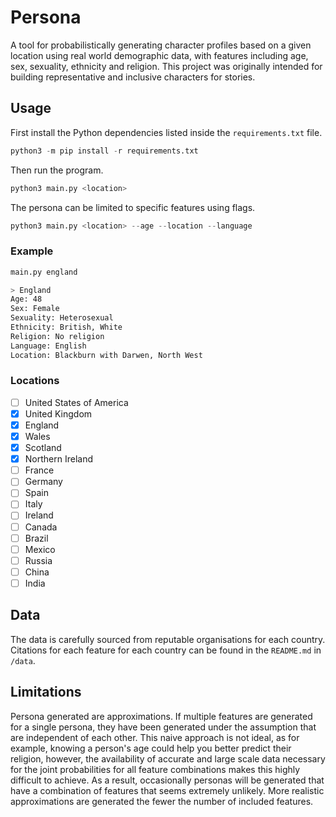# Persona

A tool for probabilistically generating character profiles based on a given location using real world demographic data, with features including age, sex, sexuality, ethnicity and religion. This project was originally intended for building representative and inclusive characters for stories.

## Usage

First install the Python dependencies listed inside the `requirements.txt` file.

```py
python3 -m pip install -r requirements.txt
```

Then run the program.

```py
python3 main.py <location>
```

The persona can be limited to specific features using flags.

```py
python3 main.py <location> --age --location --language
```

### Example

```bash
main.py england

> England
Age: 48
Sex: Female
Sexuality: Heterosexual
Ethnicity: British, White
Religion: No religion
Language: English
Location: Blackburn with Darwen, North West
```

### Locations

- [ ] United States of America
- [x] United Kingdom
- [x] England
- [x] Wales
- [x] Scotland
- [x] Northern Ireland
- [ ] France
- [ ] Germany
- [ ] Spain
- [ ] Italy
- [ ] Ireland
- [ ] Canada
- [ ] Brazil
- [ ] Mexico
- [ ] Russia
- [ ] China
- [ ] India

## Data

The data is carefully sourced from reputable organisations for each country. Citations for each feature for each country can be found in the `README.md` in `/data`.

## Limitations

Persona generated are approximations. If multiple features are generated for a single persona, they have been generated under the assumption that are independent of each other. This naive approach is not ideal, as for example, knowing a person's age could help you better predict their religion, however, the availability of accurate and large scale data necessary for the joint probabilities for all feature combinations makes this highly difficult to achieve. As a result, occasionally personas will be generated that have a combination of features that seems extremely unlikely. More realistic approximations are generated the fewer the number of included features.
